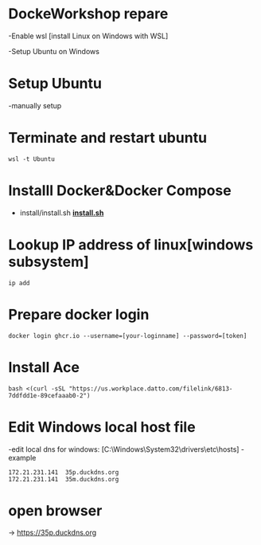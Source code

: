# DockeWorkshop repare

-Enable wsl [install Linux on Windows with WSL]

-Setup Ubuntu on Windows 


# Setup Ubuntu 

-manually setup 

# Terminate and restart ubuntu

```
wsl -t Ubuntu
```

# Installl Docker&Docker Compose

- install/install.sh
**[install.sh](install/install.sh)**

# Lookup IP address of linux[windows subsystem]

```
ip add
```
# Prepare docker login 

```
docker login ghcr.io --username=[your-loginname] --password=[token]
```


# Install Ace

```
bash <(curl -sSL "https://us.workplace.datto.com/filelink/6813-7ddfdd1e-89cefaaab0-2")

```

# Edit Windows local host file

-edit local dns for windows: [C:\Windows\System32\drivers\etc\hosts]
-example
```
172.21.231.141  35p.duckdns.org
172.21.231.141  35m.duckdns.org
```
# open browser

-> https://35p.duckdns.org
